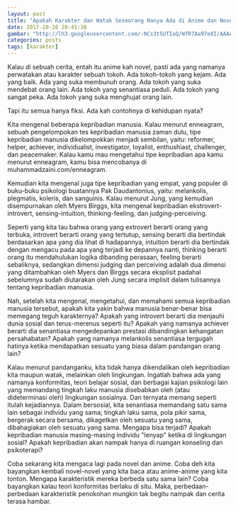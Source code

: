 ```yaml
---
layout: post
title: "Apakah Karakter dan Watak Seseorang Hanya Ada di Anime dan Novel?"
date: 2017-10-28 20:41:38
gambar: "http://lh3.googleusercontent.com/-NCs3t5UTIaQ/WfR7Aa97e8I/AAAAAAAACl4/x2_lzylPe9IR4ZXJcdbgc6IigrxF2UamACLcBGAs/s900/az-1.jpg"
categories: posts
tags: [karakter]
---
```


Kalau di sebuah cerita, entah itu anime kah novel, pasti ada yang namanya perwatakan atau karakter sebuah tokoh. Ada tokoh-tokoh yang kejam. Ada yang baik. Ada yang suka membunuh orang. Ada tokoh yang suka mendebat orang lain. Ada tokoh yang senantiasa peduli. Ada tokoh yang sangat peka. Ada tokoh yang suka menghujat orang lain.

Tapi itu semua hanya fiksi. Ada kah contohnya di kehidupan nyata?

Kita mengenal beberapa kepribadian manusia. Kalau menurut enneagram, sebuah pengelompokan tes kepribadian manusia zaman dulu, tipe kepribadian manusia dikelompokkan menjadi sembilan, yaitu: reformer, helper, achiever, individualist, investigator, loyalist, enthushiast, challenger, dan peacemaker. Kalau kamu mau mengetahui tipe kepribadian apa kamu menurut enneagram, kamu bisa mencobanya di muhammadzaini.com/enneagram.

Kemudian kita mengenal juga tipe kepribadian yang empat, yang populer di buku-buku psikologi buatannya Pak Daudantonius, yaitu: melankolis, plegmatis, koleris, dan sanguinis. Kalau menurut Jung, yang kemudian disempurnakan oleh Myers Birggs, kita mengenal kepribadian ekstrovert-introvert, sensing-intuition, thinking-feeling, dan judging-perceiving.

Seperti yang kita tau bahwa orang yang extrovert berarti orang yang terbuka, introvert berarti orang yang tertutup, sensing berarti dia bertindak berdasarkan apa yang dia lihat di hadapannya, intuition berarti dia bertindak dengan mengacu pada apa yang terjadi ke depannya nanti, thinking berarti orang itu mendahulukan logika dibanding perasaan, feeling berarti sebaliknya, sedangkan dimensi judging dan perceiving adalah dua dimensi yang ditambahkan oleh Myers dan Birggs secara eksplisit padahal sebelumnya sudah diutarakan oleh Jung secara implisit dalam tulisannya tentang kepribadian manusia.

Nah, setelah kita mengenal, mengetahui, dan memahami semua kepribadian manusia tersebut, apakah kita yakin bahwa manusia benar-benar bisa memegang teguh karakternya? Apakah yang introvert berarti dia menjauhi dunia sosial dan terus-merenus seperti itu? Apakah yang namanya achiever berarti dia senantiasa mengedepankan prestasi dibandingkan kehangatan persahabatan? Apakah yang namanya melankolis senantiasa tergugah hatinya ketika mendapatkan sesuatu yang biasa dalam pandangan orang lain?

Kalau menurut pandanganku, kita tidak hanya dikendalikan oleh kepribadian kita maupun watak, melainkan oleh lingkungan. Ingatlah bahwa ada yang namanya konformitas, teori belajar sosial, dan berbagai kajian psikologi lain yang memandang tingkah laku manusia disebabkan oleh (atau dideterminasi oleh) lingkungan sosialnya. Dan ternyata memang seperti itulah kejadiannya. Dalam bersosial, kita senantiasa memandang satu sama lain sebagai individu yang sama; tingkah laku sama, pola pikir sama, bergerak secara bersama, dikagetkan oleh sesuatu yang sama, dibahagiakan oleh sesuatu yang sama. Mengapa bisa terjadi? Apakah kepribadian manusia masing-masing individu "lenyap" ketika di lingkungan sosial? Apakah kepribadian akan nampak hanya di ruangan konseling dan psikoterapi?

Coba sekarang kita mengaca lagi pada novel dan anime. Coba deh kita bayangkan kembali novel-novel yang kita baca atau anime-anime yang kita tonton. Mengapa karakteristik mereka berbeda satu sama lain? Coba bayangkan kalau teori konformitas berlaku di situ. Maka, perbedaan-perbedaan karakteristik penokohan mungkin tak begitu nampak dan cerita terasa hambar.